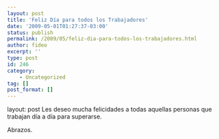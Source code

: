 ```yaml
---
layout: post
title: 'Feliz Día para todos los Trabajadores'
date: '2009-05-01T01:27:37-03:00'
status: publish
permalink: /2009/05/feliz-dia-para-todos-los-trabajadores.html
author: fideo
excerpt: ''
type: post
id: 246
category:
    - Uncategorized
tag: []
post_format: []
---
```

layout: post
Les deseo mucha felicidades a todas aquellas personas que trabajan día a día para superarse.

Abrazos.